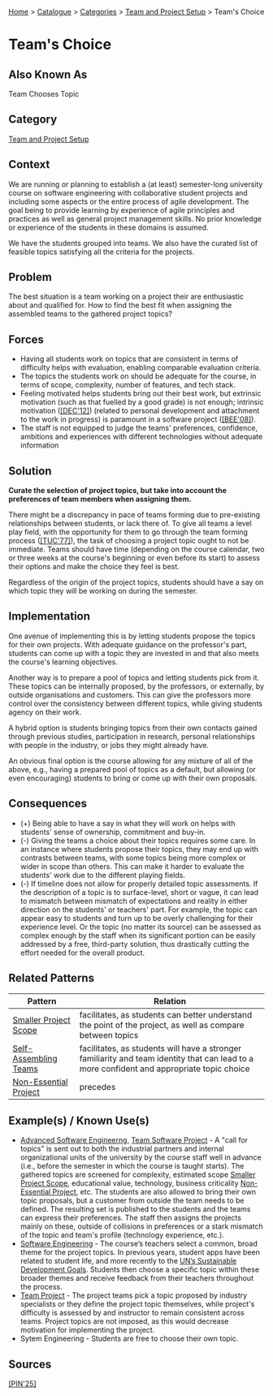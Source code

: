 [Home](../README.md) > [Catalogue](../Patterns_catalogue.md) > [Categories](categories/categories.md) > [Team and Project Setup](categories/Team_and_Project_Setup.md) > Team's Choice

# Team's Choice

## Also Known As

Team Chooses Topic

## Category

[Team and Project Setup](categories/Team_and_Project_Setup.md)

## Context

We are running or planning to establish a (at least) semester-long university course on software engineering with collaborative student projects and including some aspects or the entire process of agile development. The goal being to provide learning by experience of agile principles and practices as well as general project management skills. No prior knowledge or experience of the students in these domains is assumed.

We have the students grouped into teams. We also have the curated list of feasible topics satisfying all the criteria for the projects.

## Problem

The best situation is a team working on a project their are enthusiastic about and qualified for. How to find the best fit when assigning the assembled teams to the gathered project topics?

## Forces

 - Having all students work on topics that are consistent in terms of difficulty helps with evaluation, enabling comparable evaluation criteria.
 - The topics the students work on should be adequate for the course, in terms of scope, complexity, number of features, and tech stack.
 - Feeling motivated helps students bring out their best work, but extrinsic motivation (such as that fuelled by a good grade) is not enough; intrinsic motivation ([[DEC'12]](../References.md)) (related to personal development and attachment to the work in progress) is paramount in a software project ([[BEE'08]](../References.md)).
 - The staff is not equipped to judge the teams' preferences, confidence, ambitions and experiences with different technologies without adequate information

## Solution

**Curate the selection of project topics, but take into account the preferences of team members when assigning them.**

There might be a discrepancy in pace of teams forming due to pre-existing relationships between students, or lack there of. To give all teams a level play field, with the opportunity for them to go through the team forming process ([[TUC'77]](../References.md)), the task of choosing a project topic ought to not be immediate. Teams should have time (depending on the course calendar, two or three weeks at the course's beginning or even before its start) to assess their options and make the choice they feel is best.

Regardless of the origin of the project topics, students should have a say on which topic they will be working on during the semester.

## Implementation

One avenue of implementing this is by letting students propose the topics for their own projects. With adequate guidance on the professor's part, students can come up with a topic they are invested in and that also meets the course's learning objectives.

Another way is to prepare a pool of topics and letting students pick from it. These topics can be internally proposed, by the professors, or externally, by outside organisations and customers. This can give the professors more control over the consistency between different topics, while giving students agency on their work.

A hybrid option is students bringing topics from their own contacts gained through previous studies, participation in research, personal relationships with people in the industry, or jobs they might already have.

An obvious final option is the course allowing for any mixture of all of the above, e.g., having a prepared pool of topics as a default, but allowing (or even encouraging) students to bring or come up with their own proposals. 

## Consequences

 - (+) Being able to have a say in what they will work on helps with students' sense of ownership, commitment and buy-in.
 - (-) Giving the teams a choice about their topics requires some care. In an instance where students propose their topics, they may end up with contrasts between teams, with some topics being more complex or wider in scope than others. This can make it harder to evaluate the students' work due to the different playing fields.
 - (-) If timeline does not allow for properly detailed topic assessments. If the description of a topic is to surface-level, short or vague, it can lead to mismatch between mismatch of expectations and reality in either direction on the students' or teachers' part. For example, the topic can appear easy to students and turn up to be overly challenging for their experience level. Or the topic (no matter its source) can be assessed as complex enough by the staff when its significant portion can be easily addressed by a free, third-party solution, thus drastically cutting the effort needed for the overall product.

## Related Patterns

|Pattern  | Relation |
|--|--|
|[Smaller Project Scope](Smaller_Project_Scope.md)|facilitates, as students can better understand the point of the project, as well as compare between topics|
|[Self-Assembling Teams](Self-Assembling_Teams.md)|facilitates, as students will have a stronger familiarity and team identity that can lead to a more confident and appropriate topic choice|
|[Non-Essential Project](Non-Essential_Project.md)|precedes|
 
## Example(s) / Known Use(s)

 - [Advanced Software Engineerng](https://portal.zcu.cz/portal/studium/prohlizeni.html?pc_pagenavigationalstate=AAAAAQAGNjY0ODM5EwEAAAABAAhzdGF0ZUtleQAAAAEAFC05MjIzMzcyMDM2ODU0NzY3NTM1AAAAAA**#prohlizeniSearchResult), [Team Software Project](https://portal.zcu.cz/portal/studium/prohlizeni.html?pc_pagenavigationalstate=AAAAAQAGNjY0ODM5EwEAAAABAAhzdGF0ZUtleQAAAAEAFC05MjIzMzcyMDM2ODU0NzY3NTMzAAAAAA**#prohlizeniSearchResult) - A "call for topics" is sent out to both the industrial partners and internal organizational units of the university by the course staff well in advance (i.e., before the semester in which the course is taught starts). The gathered topics are screened for complexity, estimated scope [Smaller Project Scope](Smaller_Project_Scope.md), educational value, technology, business criticality [Non-Essential Project](Non-Essential_Project.md), etc. The students are also allowed to bring their own topic proposals, but a customer from outside the team needs to be defined. The resulting set is published to the students and the teams can express their preferences. The staff then assigns the projects mainly on these, outside of collisions in preferences or a stark mismatch of the topic and team's profile (technology experience, etc.). 
 - [Software Engineering](https://sigarra.up.pt/feup/en/UCURR_GERAL.FICHA_UC_VIEW?pv_ocorrencia_id=541882) - The course’s teachers select a common, broad theme for the project topics. In previous years, student apps have been related to student life, and more recently to the [UN’s Sustainable Development Goals](https://sdgs.un.org/goals). Students then choose a specific topic within these broader themes and receive feedback from their teachers throughout the process.
 - [Team Project](https://www.cs.ubbcluj.ro/files/curricula/2025/syllabus/IE_sem5_MLE5012_en_dsuciu_2025_9414.pdf) - The project teams pick a topic proposed by industry specialists or they define the project topic themselves, while project's difficulty is assessed by and instructor to remain consistent across teams. Project topics are not imposed, as this would decrease motivation for implementing the project.
 - Sytem Engineering - Students are free to choose their own topic.

## Sources

[[PIN'25]](../References.md)
